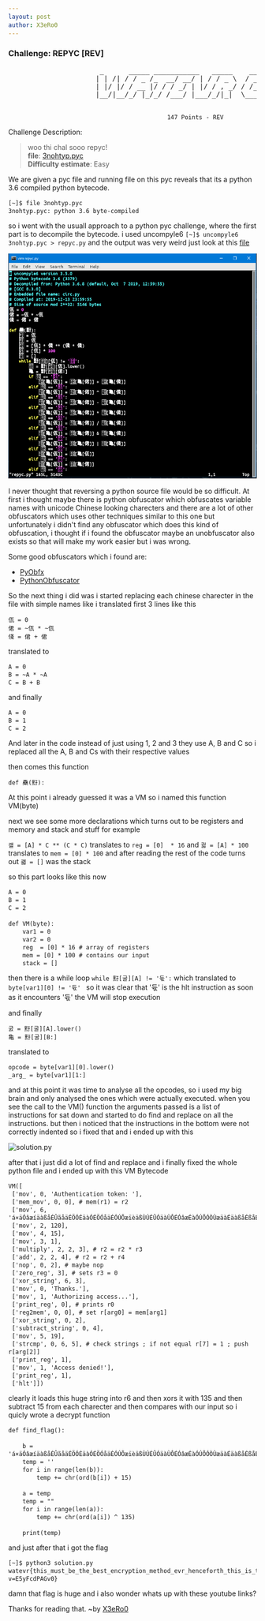 ```yaml
---
layout: post
author: X3eRo0
--- 
```

### Challenge: REPYC [REV]

<pre id="user-content-taag_output_text">
                      _      _____ ___________   _____    _______________  ___  ___ ______ 
                     | | /| / / _ /_  __/ __/ | / / _ \  / ___/_  __/ __/ |_  |/ _ <  / _ \
                     | |/ |/ / __ |/ / / _/ | |/ / , _/ / /__  / / / _/  / __// // / /\_, /
                     |__/|__/_/ |_/_/ /___/ |___/_/|_|  \___/ /_/ /_/   /____/\___/_//___/ 
                                                                                           
</pre>

                                                 147 Points - REV

Challenge Description:
 

> woo thi chal sooo repyc!<br>
> **file**: [3nohtyp.pyc](https://github.com/abs0lut3pwn4g3/writeups/blob/master/_posts/watevr_ctf_images/3nohtyp.pyc?raw=true)<br>
> **Difficulty estimate**: Easy

We are given a pyc file and running file on this pyc reveals that its a python 3.6 compiled python bytecode.

```
[~]$ file 3nohtyp.pyc                                                                              
3nohtyp.pyc: python 3.6 byte-compiled
```

so i went with the usuall approach to a python pyc challenge, where the first part is to decompile the bytecode.
i used uncompyle6 ```[~]$ uncompyle6 3nohtyp.pyc > repyc.py``` and the output was very weird just look at this [file](https://pastebin.com/h8dM34Jt)

![repyc.py](https://github.com/abs0lut3pwn4g3/writeups/raw/master/_posts/watevr_ctf_images/repyc.py.PNG)

I never thought that reversing a python source file would be so difficult. At first i thought maybe there is 
python obfuscator which obfuscates variable names with unicode Chinese looking charecters and there are a lot of other obfuscators which uses other techniques similar to this one but unfortunately i didn't find any obfuscator which does this kind of obfuscation, i thought if i found the obfuscator maybe an unobfuscator also exists so that will make my work easier but i was wrong.

Some good obfuscators which i found are: 

 - [PyObfx](https://github.com/PyObfx/PyObfx)
 - [PythonObfuscator](https://github.com/lhr0909/PythonObfuscator)

So the next thing i did was i started replacing each chinese charecter in the file with simple names like i 
translated first 3 lines like this

```
佤 = 0     
侰 = ~佤 * ~佤
俴 = 侰 + 侰      
```

translated to 

```
A = 0
B = ~A * ~A
C = B + B
```

and finally

```
A = 0
B = 1
C = 2
```

And later in the code instead of just using 1, 2 and 3 they use A, B and C so i replaced all the A, B and Cs with their respective values

then comes this function

```def 䯂(䵦):```

At this point i already guessed it was a VM so i named this function VM(byte)

next we see some more declarations which turns out to be registers and memory and stack and stuff
for example 

```괠 = [A] * C ** (C * C)``` translates to ```reg = [0]  * 16```
and ```궓 = [A] * 100``` translates to ```mem = [0] * 100```
and after reading the rest of the code turns out ```괣 = []``` was the stack

so this part looks like this now
```
A = 0
B = 1
C = 2

def VM(byte):
    var1 = 0
    var2 = 0
    reg  = [0] * 16 # array of registers
    mem = [0] * 100 # contains our input
    stack = []
```

then there is a while loop ```while 䵦[굴][A] != '듃':``` which translated to ```byte[var1][0] != '듃' ```
so it was clear that '듃' is the hlt instruction as soon as it encounters '듃' the VM will stop execution

and finally 

```
굸 = 䵦[굴][A].lower()
亀 = 䵦[굴][B:]
```

translated to 
```
opcode = byte[var1][0].lower()
_arg_ = byte[var1][1:]
```

and at this point it was time to analyse all the opcodes, so i used my big brain and only analysed the ones which were actually executed. when you see the call to the VM() function the arguments passed is a list of instructions for sat down and started to do find and replace on all the instructions. 
but then i noticed that the instructions in the bottom were not correctly indented so i fixed that and i ended up with this

![solution.py](https://github.com/abs0lut3pwn4g3/writeups/raw/master/_posts/watevr_ctf_images/solution.py.PNG)

after that i just did a lot of find and replace and i finally fixed the whole python file
and i ended up with this VM Bytecode

```
VM([
 ['mov', 0, 'Authentication token: '],
 ['mem_mov', 0, 0], # mem(r1) = r2
 ['mov', 6, 'á×äÓâæíäàßåÉÛãåäÉÖÓÉäàÓÉÖÓåäÉÓÚÕæïèäßÙÚÉÛÓäàÙÔÉÓâæÉàÓÚÕÓÒÙæäàÉäàßåÉßåÉäàÓÉÚÓáÉ·Ôâ×ÚÕÓÔÉ³ÚÕæïèäßÙÚÉÅä×ÚÔ×æÔÉ×Úïá×ïåÉßÉÔÙÚäÉæÓ×ÜÜïÉà×âÓÉ×ÉÑÙÙÔÉâßÔÉÖãäÉßÉæÓ×ÜÜïÉÓÚÞÙïÉäàßåÉåÙÚÑÉßÉàÙèÓÉïÙãÉáßÜÜÉÓÚÞÙïÉßäÉ×åáÓÜÜ\x97ÉïÙãäãÖÓ\x9aÕÙÛ\x99á×äÕà©â«³£ï²ÕÔÈ·±â¨ë'],
 ['mov', 2, 120],
 ['mov', 4, 15],
 ['mov', 3, 1],
 ['multiply', 2, 2, 3], # r2 = r2 * r3
 ['add', 2, 2, 4], # r2 = r2 + r4
 ['nop', 0, 2], # maybe nop
 ['zero_reg', 3], # sets r3 = 0
 ['xor_string', 6, 3],
 ['mov', 0, 'Thanks.'],
 ['mov', 1, 'Authorizing access...'],
 ['print_reg', 0], # prints r0
 ['reg2mem', 0, 0], # set r[arg0] = mem[arg1]
 ['xor_string', 0, 2],
 ['subtract_string', 0, 4],
 ['mov', 5, 19],
 ['strcmp', 0, 6, 5], # check strings ; if not equal r[7] = 1 ; push r[arg[2]]
 ['print_reg', 1],
 ['mov', 1, 'Access denied!'],
 ['print_reg', 1],
 ['hlt']])
```

clearly it loads this huge string into r6 and then xors it with 135 and then subtract 15 from each charecter and then compares with our input so i quicly wrote a decrypt function

```
def find_flag():

    b = 'á×äÓâæíäàßåÉÛãåäÉÖÓÉäàÓÉÖÓåäÉÓÚÕæïèäßÙÚÉÛÓäàÙÔÉÓâæÉàÓÚÕÓÒÙæäàÉäàßåÉßåÉäàÓÉÚÓáÉ·Ôâ×ÚÕÓÔÉ³ÚÕæïèäßÙÚÉÅä×ÚÔ×æÔÉ×Úïá×ïåÉßÉÔÙÚäÉæÓ×ÜÜïÉà×âÓÉ×ÉÑÙÙÔÉâßÔÉÖãäÉßÉæÓ×ÜÜïÉÓÚÞÙïÉäàßåÉåÙÚÑÉßÉàÙèÓÉïÙãÉáßÜÜÉÓÚÞÙïÉßäÉ×åáÓÜÜ\x97ÉïÙãäãÖÓ\x9aÕÙÛ\x99á×äÕà©â«³£ï²ÕÔÈ·±â¨ë'
    temp = ''
    for i in range(len(b)):
        temp += chr(ord(b[i]) + 15)

    a = temp
    temp = ""
    for i in range(len(a)):
        temp += chr(ord(a[i]) ^ 135)

    print(temp)
```

and just after that i got the flag

```
[~]$ python3 solution.py                                                                           
watevr{this_must_be_the_best_encryption_method_evr_henceforth_this_is_the_new_Advanced_Encryption_Standard_anyways_i_dont_really_have_a_good_vid_but_i_really_enjoy_this_song_i_hope_you_will_enjoy_it_aswell!_youtube.com/watch?v=E5yFcdPAGv0}
```




damn that flag is huge and i also wonder whats up with these youtube links?


Thanks for reading that. ~by [X3eRo0](https://twitter.com/X3eRo0)

